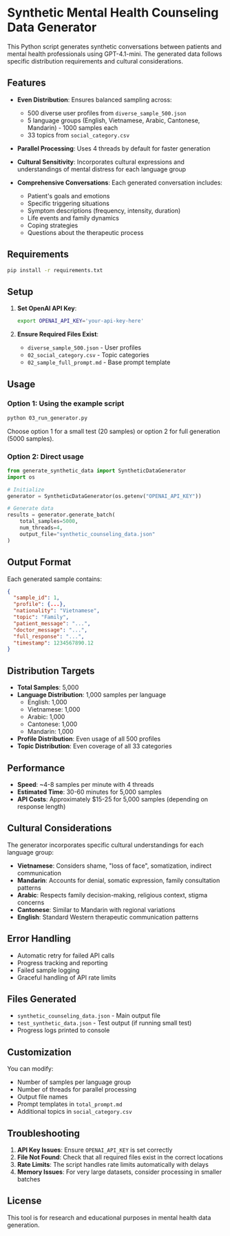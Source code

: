 # Synthetic Mental Health Counseling Data Generator

This Python script generates synthetic conversations between patients and mental health professionals using GPT-4.1-mini. The generated data follows specific distribution requirements and cultural considerations.

## Features

- **Even Distribution**: Ensures balanced sampling across:
  - 500 diverse user profiles from `diverse_sample_500.json`
  - 5 language groups (English, Vietnamese, Arabic, Cantonese, Mandarin) - 1000 samples each
  - 33 topics from `social_category.csv`

- **Parallel Processing**: Uses 4 threads by default for faster generation

- **Cultural Sensitivity**: Incorporates cultural expressions and understandings of mental distress for each language group

- **Comprehensive Conversations**: Each generated conversation includes:
  - Patient's goals and emotions
  - Specific triggering situations
  - Symptom descriptions (frequency, intensity, duration)
  - Life events and family dynamics
  - Coping strategies
  - Questions about the therapeutic process

## Requirements

```bash
pip install -r requirements.txt
```

## Setup

1. **Set OpenAI API Key**:
   ```bash
   export OPENAI_API_KEY='your-api-key-here'
   ```

2. **Ensure Required Files Exist**:
   - `diverse_sample_500.json` - User profiles
   - `02_social_category.csv` - Topic categories
   - `02_sample_full_prompt.md` - Base prompt template

## Usage

### Option 1: Using the example script
```bash
python 03_run_generator.py
```
Choose option 1 for a small test (20 samples) or option 2 for full generation (5000 samples).

### Option 2: Direct usage
```python
from generate_synthetic_data import SyntheticDataGenerator
import os

# Initialize
generator = SyntheticDataGenerator(os.getenv("OPENAI_API_KEY"))

# Generate data
results = generator.generate_batch(
    total_samples=5000,
    num_threads=4,
    output_file="synthetic_counseling_data.json"
)
```

## Output Format

Each generated sample contains:
```json
{
  "sample_id": 1,
  "profile": {...},
  "nationality": "Vietnamese",
  "topic": "Family",
  "patient_message": "...",
  "doctor_message": "...",
  "full_response": "...",
  "timestamp": 1234567890.12
}
```

## Distribution Targets

- **Total Samples**: 5,000
- **Language Distribution**: 1,000 samples per language
  - English: 1,000
  - Vietnamese: 1,000
  - Arabic: 1,000
  - Cantonese: 1,000
  - Mandarin: 1,000
- **Profile Distribution**: Even usage of all 500 profiles
- **Topic Distribution**: Even coverage of all 33 categories

## Performance

- **Speed**: ~4-8 samples per minute with 4 threads
- **Estimated Time**: 30-60 minutes for 5,000 samples
- **API Costs**: Approximately $15-25 for 5,000 samples (depending on response length)

## Cultural Considerations

The generator incorporates specific cultural understandings for each language group:

- **Vietnamese**: Considers shame, "loss of face", somatization, indirect communication
- **Mandarin**: Accounts for denial, somatic expression, family consultation patterns
- **Arabic**: Respects family decision-making, religious context, stigma concerns
- **Cantonese**: Similar to Mandarin with regional variations
- **English**: Standard Western therapeutic communication patterns

## Error Handling

- Automatic retry for failed API calls
- Progress tracking and reporting
- Failed sample logging
- Graceful handling of API rate limits

## Files Generated

- `synthetic_counseling_data.json` - Main output file
- `test_synthetic_data.json` - Test output (if running small test)
- Progress logs printed to console

## Customization

You can modify:
- Number of samples per language group
- Number of threads for parallel processing
- Output file names
- Prompt templates in `total_prompt.md`
- Additional topics in `social_category.csv`

## Troubleshooting

1. **API Key Issues**: Ensure `OPENAI_API_KEY` is set correctly
2. **File Not Found**: Check that all required files exist in the correct locations
3. **Rate Limits**: The script handles rate limits automatically with delays
4. **Memory Issues**: For very large datasets, consider processing in smaller batches

## License

This tool is for research and educational purposes in mental health data generation.
